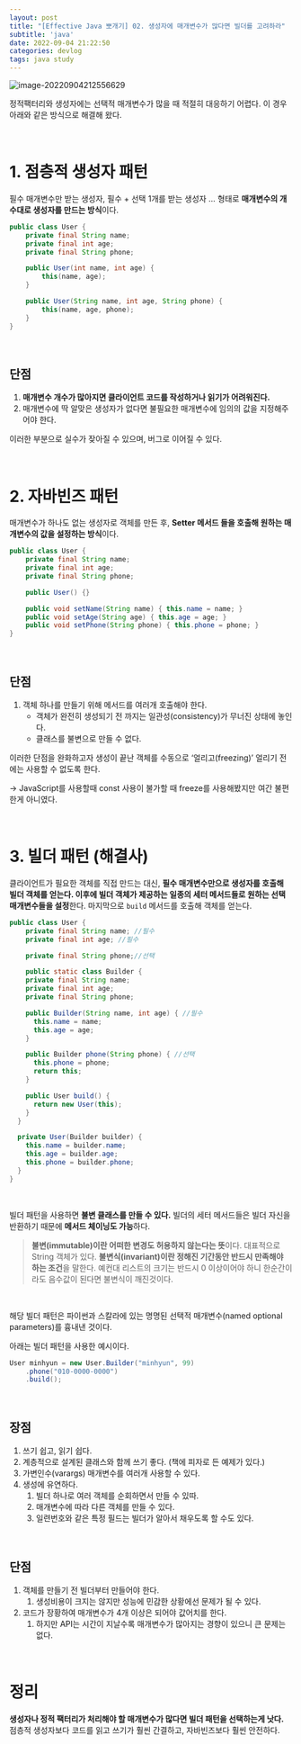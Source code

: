 ```yaml
---
layout: post
title: "[Effective Java 뽀개기] 02. 생성자에 매개변수가 많다면 빌더를 고려하라"
subtitle: 'java'
date: 2022-09-04 21:22:50
categories: devlog
tags: java study
---
```


![image-20220904212556629](https://tva1.sinaimg.cn/large/e6c9d24egy1h5uufg0s7hj21do0ks0w4.jpg)

정적팩터리와 생성자에는 선택적 매개변수가 많을 때 적절히 대응하기 어렵다. 이 경우 아래와 같은 방식으로 해결해 왔다.

<br/>

# 1. 점층적 생성자 패턴

필수 매개변수만 받는 생성자, 필수 + 선택 1개를 받는 생성자 … 형태로 **매개변수의 개수대로 생성자를 만드는 방식**이다.

```java
public class User {
	private final String name;
	private final int age;
	private final String phone;

	public User(int name, int age) {
		this(name, age);
	}

	public User(String name, int age, String phone) {
		this(name, age, phone);
	}
}
```

<br/>

## 단점

1. **매개변수 개수가 많아지면 클라이언트 코드를 작성하거나 읽기가 어려워진다.**
2. 매개변수에 딱 알맞은 생성자가 없다면 불필요한 매개변수에 임의의 값을 지정해주어야 한다.

이러한 부분으로 실수가 잦아질 수 있으며, 버그로 이어질 수 있다.

<br/>

# 2. 자바빈즈 패턴

매개변수가 하나도 없는 생성자로 객체를 만든 후, **Setter 메서드 들을 호출해 원하는 매개변수의 값을 설정하는 방식**이다.

```java
public class User {
	private final String name;
	private final int age;
	private final String phone;

	public User() {}

	public void setName(String name) { this.name = name; }
	public void setAge(String age) { this.age = age; }
	public void setPhone(String phone) { this.phone = phone; }
}
```

<br/>

## 단점

1. 객체 하나를 만들기 위해 메서드를 여러개 호출해야 한다.
   - 객체가 완전히 생성되기 전 까지는 일관성(consistency)가 무너진 상태에 놓인다.
   - 클래스를 불변으로 만들 수 없다.

이러한 단점을 완화하고자 생성이 끝난 객체를 수동으로 ‘얼리고(freezing)’ 얼리기 전에는 사용할 수 없도록 한다.

→ JavaScript를 사용할때 const 사용이 불가할 때 freeze를 사용해봤지만 여간 불편한게 아니였다.

<br/>

# 3. 빌더 패턴 (해결사)

클라이언트가 필요한 객체를 직접 만드는 대신, **필수 매개변수만으로 생성자를 호출해 빌더 객체를 얻는다. 이후에 빌더 객체가 제공하는 일종의 세터 메서드들로 원하는 선택 매개변수들을 설정**한다. 마지막으로 `build` 메서드를 호출해 객체를 얻는다.

```java
public class User {
	private final String name; //필수
	private final int age; //필수

	private final String phone;//선택

	public static class Builder {
    private final String name;
    private final int age;
    private final String phone;

    public Builder(String name, int age) { //필수
      this.name = name;
      this.age = age;
    }

    public Builder phone(String phone) { //선택
      this.phone = phone;
      return this;
    }

    public User build() {
      return new User(this);
    }
  }

  private User(Builder builder) {
    this.name = builder.name;
    this.age = builder.age;
    this.phone = builder.phone;
  }
}
```

<br/>

빌더 패턴을 사용하면 **불변 클래스를 만들 수 있다.** 빌더의 세터 메서드들은 빌더 자신을 반환하기 때문에 **메서드 체이닝도 가능**하다.

> **불변(immutable)이란 어떠한 변경도 허용하지 않는다는 뜻**이다. 대표적으로 String 객체가 있다.
> **불변식(invariant)이란 정해진 기간동안 반드시 만족해야 하는 조건**을 말한다. 예컨대 리스트의 크기는 반드시 0 이상이어야 하니 한순간이라도 음수값이 된다면 불변식이 깨진것이다.

<br/>

해당 빌더 패턴은 파이썬과 스칼라에 있는 명명된 선택적 매개변수(named optional parameters)를 흉내낸 것이다.

아래는 빌더 패턴을 사용한 예시이다.

```java
User minhyun = new User.Builder("minhyun", 99)
	.phone("010-0000-0000")
	.build();
```

<br/>

## 장점

1. 쓰기 쉽고, 읽기 쉽다.
2. 계층적으로 설계된 클래스와 함께 쓰기 좋다. (책에 피자로 든 예제가 있다.)
3. 가변인수(varargs) 매개변수를 여러개 사용할 수 있다.
4. 생성에 유연하다.
   1. 빌더 하나로 여러 객체를 순회하면서 만들 수 있따.
   2. 매개변수에 따라 다른 객체를 만들 수 있다.
   3. 일련번호와 같은 특정 필드는 빌더가 알아서 채우도록 할 수도 있다.

<br/>

## 단점

1. 객체를 만들기 전 빌더부터 만들어야 한다.
   1. 생성비용이 크지는 않지만 성능에 민감한 상황에선 문제가 될 수 있다.
2. 코드가 장황하여 매개변수가 4개 이상은 되어야 값어치를 한다.
   1. 하지만 API는 시간이 지날수록 매개변수가 많아지는 경향이 있으니 큰 문제는 없다.

<br/>

# 정리

**생성자나 정적 팩터리가 처리해야 할 매개변수가 많다면 빌더 패턴을 선택하는게 낫다.** 점층적 생성자보다 코드를 읽고 쓰기가 훨씬 간결하고, 자바빈즈보다 훨씬 안전하다.
